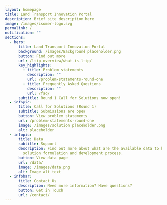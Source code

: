 ```yaml
---
layout: homepage
title: Land Transport Innovation Portal
description: Brief site description here
image: /images/isomer-logo.svg
permalink: /
notification: ""
sections:
  - hero:
      title: Land Transport Innovation Portal
      background: /images/Background placeholder.png
      button: Find out more
      url: /ltip-overview/what-is-ltip/
      key_highlights:
        - title: Problem statements
          description: ""
          url: /problem-statements-round-one
        - title: Frequently Asked Questions
          description: ""
          url: /faq/
      subtitle: Round 1 Call for Solutions now open!
  - infopic:
      title: Call for Solutions (Round 1)
      subtitle: Submissions are open
      button: View problem statements
      url: /problem-statements-round-one
      image: /images/solution placeholder.png
      alt: placeholder
  - infopic:
      title: Data
      subtitle: Support
      description: Find out more about what are the available data to help in your
        solution formulation and development process.
      button: View data page
      url: /data/
      image: /images/data.png
      alt: Image alt text
  - infobar:
      title: Contact Us
      description: Need more information? Have questions?
      button: Get in Touch
      url: /contact/
---
```

